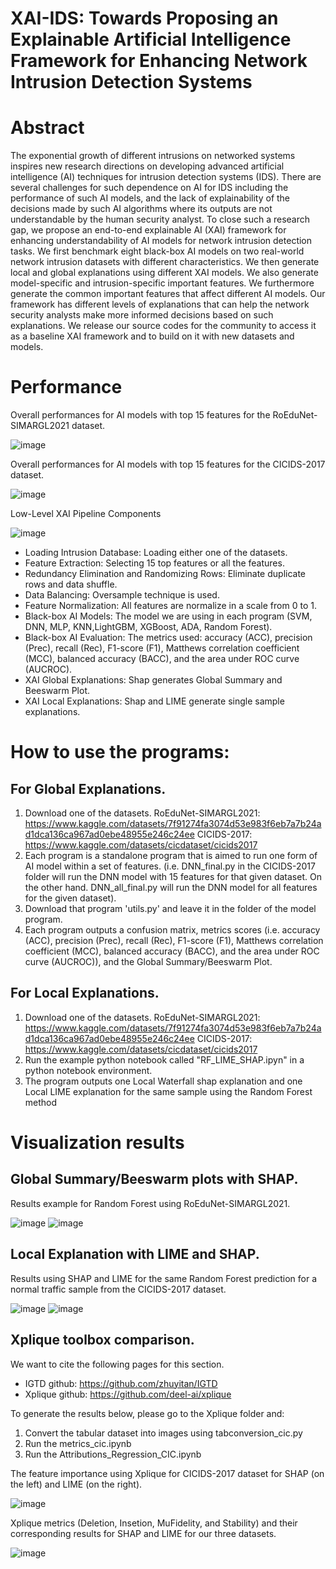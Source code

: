 # XAI-IDS: Towards Proposing an Explainable Artificial Intelligence Framework for Enhancing Network Intrusion Detection Systems

# Abstract

The exponential growth of different intrusions on networked systems inspires new research directions on developing advanced artificial intelligence (AI) techniques for intrusion detection systems (IDS). There are several challenges for such dependence on AI for IDS including the performance of such AI models, and the lack of explainability of the decisions made by such AI algorithms where its outputs are not understandable by the human security analyst. To close such a research gap, we propose an end-to-end explainable AI (XAI) framework for enhancing understandability of AI models for network intrusion detection tasks. We first benchmark eight black-box AI models on two real-world network intrusion datasets with different characteristics. We then generate local and global explanations using different XAI models. We also generate model-specific and intrusion-specific important features. We furthermore generate the common important features that affect different AI models. Our framework has different levels of explanations that can help the network security analysts make more informed decisions based on such explanations. We release our source codes for the community to access it as a baseline XAI framework and to build on it with new datasets and models.

# Performance

Overall performances for AI models with top 15 features for the RoEduNet-SIMARGL2021 dataset.

![image](https://user-images.githubusercontent.com/55901425/228660881-86554614-d70b-49df-a6ea-3a22a118aca0.png)

Overall performances for AI models with top 15 features for the CICIDS-2017 dataset.

![image](https://user-images.githubusercontent.com/55901425/228660928-d2df3862-6cda-49e2-ab76-6e4e3179ffc1.png)

Low-Level XAI Pipeline Components

![image](https://github.com/ogarreche/XAI_NIDS/assets/55901425/429da6df-95c5-4da5-b3de-f79f80825091)



  - Loading Intrusion Database: Loading either one of the datasets.
  - Feature Extraction: Selecting 15 top features or all the features.
  - Redundancy Elimination and Randomizing Rows: Eliminate duplicate rows and data shuffle. 
  - Data Balancing: Oversample technique is used.
  - Feature Normalization: All features are normalize in a scale from 0 to 1.
  - Black-box AI Models: The model we are using in each program (SVM, DNN, MLP, KNN,LightGBM, XGBoost, ADA, Random Forest).
  - Black-box AI Evaluation: The metrics used: accuracy (ACC), precision (Prec), recall (Rec), F1-score (F1), Matthews correlation coefficient  (MCC), balanced accuracy (BACC), and the area under ROC curve (AUCROC).
  - XAI Global Explanations: Shap generates Global Summary and Beeswarm Plot.
  - XAI Local Explanations: Shap and LIME generate single sample explanations.
  

# How to use the programs:
## For Global Explanations.
  1. Download one of the datasets.
    RoEduNet-SIMARGL2021: https://www.kaggle.com/datasets/7f91274fa3074d53e983f6eb7a7b24ad1dca136ca967ad0ebe48955e246c24ee
    CICIDS-2017: https://www.kaggle.com/datasets/cicdataset/cicids2017
  2. Each program is a standalone program that is aimed to run one form of AI model within a set of features. (i.e. DNN_final.py in the CICIDS-2017 folder will run the      DNN model with 15 features for that given dataset. On the other hand. DNN_all_final.py will run the DNN model for all features for the given dataset).
  3. Download that program 'utils.py' and leave it in the folder of the model program. 
  4. Each program outputs a confusion matrix, metrics scores (i.e. accuracy (ACC), precision (Prec), recall (Rec), F1-score (F1), Matthews correlation coefficient  (MCC), balanced accuracy (BACC), and the area under ROC curve (AUCROC)), and the Global Summary/Beeswarm Plot.

## For Local Explanations. 
  1. Download one of the datasets.
    RoEduNet-SIMARGL2021: https://www.kaggle.com/datasets/7f91274fa3074d53e983f6eb7a7b24ad1dca136ca967ad0ebe48955e246c24ee
    CICIDS-2017: https://www.kaggle.com/datasets/cicdataset/cicids2017
  2. Run the example python notebook called "RF_LIME_SHAP.ipyn" in a python notebook environment.
  3. The program outputs one Local Waterfall shap explanation and one Local LIME explanation for the same sample using the Random Forest method

# Visualization results  

## Global Summary/Beeswarm plots with SHAP. 

Results example for Random Forest using RoEduNet-SIMARGL2021.

![image](https://user-images.githubusercontent.com/55901425/227805146-0a686613-1428-432a-a8b4-e93221eff1b3.png)
![image](https://user-images.githubusercontent.com/55901425/227805161-1ef31f27-74eb-44ff-a29c-9ca3d723dbfb.png)

## Local Explanation with LIME and SHAP.
 
 Results using SHAP and LIME for the same Random Forest prediction for a normal traffic sample from the CICIDS-2017 dataset.

![image](https://user-images.githubusercontent.com/55901425/227805234-0f0f9ac4-9b90-4c31-af63-61de5063ad29.png)
![image](https://user-images.githubusercontent.com/55901425/227805243-069ddaff-d56c-4805-b53e-b771ae1c5d43.png)

## Xplique toolbox comparison.

We want to cite the following pages for this section.

- IGTD github: https://github.com/zhuyitan/IGTD
- Xplique github: https://github.com/deel-ai/xplique

To generate the results below, please go to the Xplique folder and:

1) Convert the tabular dataset into images using tabconversion_cic.py
2) Run the metrics_cic.ipynb
3) Run the Attributions_Regression_CIC.ipynb

The feature importance using Xplique for CICIDS-2017 dataset for SHAP
(on the left) and LIME (on the right).

![image](https://github.com/ogarreche/XAI_NIDS/assets/55901425/c5b559a6-d11e-4381-8d2d-520eccda3e41)

Xplique metrics (Deletion, Insetion, MuFidelity, and Stability) and their corresponding results for SHAP and LIME for our three datasets.

![image](https://github.com/ogarreche/XAI_NIDS/assets/55901425/7cc7bfd7-5c4f-4a48-b8dd-181585966c76)



